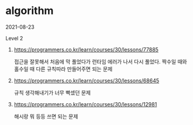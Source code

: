 # algorithm

2021-08-23

Level 2

1. https://programmers.co.kr/learn/courses/30/lessons/77885

   접근을 잘못해서 처음에 막 풀었다가 런타임 에러가 나서 다시 풀었다. 짝수일 때와 홀수일 때 다른 규칙따라 만들어주면 되는 문제 

2. https://programmers.co.kr/learn/courses/30/lessons/68645

   규칙 생각해내기가 너무 빡셌던 문제

3. https://programmers.co.kr/learn/courses/30/lessons/12981

   해시랑 뭐 등등 쓰면 되는 문제